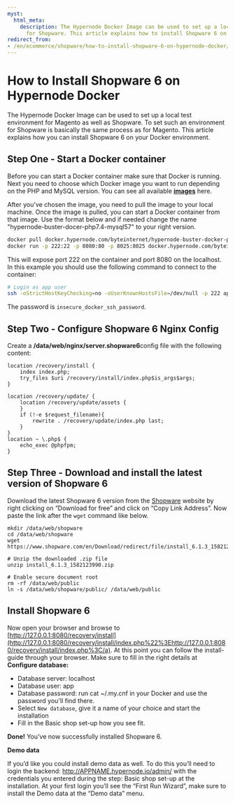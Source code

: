 ```yaml
---
myst:
  html_meta:
    description: The Hypernode Docker Image can be used to set up a local test environment
      for Shopware. This article explains how to install Shopware 6 on a Docker environment.
redirect_from:
- /en/ecommerce/shopware/how-to-install-shopware-6-on-hypernode-docker/
---
```


<!-- source: https://support.hypernode.com/en/ecommerce/shopware/how-to-install-shopware-6-on-hypernode-docker/ -->

# How to Install Shopware 6 on Hypernode Docker

The Hypernode Docker Image can be used to set up a local test environment for Magento as well as Shopware. To set such an environment for Shopware is basically the same process as for Magento. This article explains how you can install Shopware 6 on your Docker environment.

## Step One - Start a Docker container

Before you can start a Docker container make sure that Docker is running. Next you need to choose which Docker image you want to run depending on the PHP and MySQL version. You can see all available **[images](https://github.com/byteinternet/hypernode-docker)** here.

After you've chosen the image, you need to pull the image to your local machine. Once the image is pulled, you can start a Docker container from that image. Use the format below and if needed change the name "hypernode-buster-docer-php7.4-mysql57" to your right version.

```bash
docker pull docker.hypernode.com/byteinternet/hypernode-buster-docker-php74-mysql57:latest
docker run -p 222:22 -p 8080:80 -p 8025:8025 docker.hypernode.com/byteinternet/hypernode-buster-docker-php74-mysql57:latest
```

This will expose port 222 on the container and port 8080 on the localhost. In this example you should use the following command to connect to the container:

```bash
# Login as app user
ssh -oStrictHostKeyChecking=no -oUserKnownHostsFile=/dev/null -p 222 app@127.0.0.1
```

The password is `insecure_docker_ssh_password`.

## Step Two - Configure Shopware 6 Nginx Config

Create a **/data/web/nginx/server.shopware6**config file with the following content:

```nginx
location /recovery/install {
    index index.php;
    try_files $uri /recovery/install/index.php$is_args$args;
}

location /recovery/update/ {
    location /recovery/update/assets {
    }
    if (!-e $request_filename){
        rewrite . /recovery/update/index.php last;
    }
}
location ~ \.php$ {
    echo_exec @phpfpm;
}
```

## Step Three - Download and install the latest version of Shopware 6

Download the latest Shopware 6 version from the [Shopware](https://www.shopware.com/en/download/#shopware-6%22%3EShopware) website by right clicking on “Download for free” and click on “Copy Link Address”. Now paste the link after the `wget` command like below.

```nginx
mkdir /data/web/shopware
cd /data/web/shopware
wget https://www.shopware.com/en/Download/redirect/file/install_6.1.3_1582123990.zip

# Unzip the downloaded .zip file
unzip install_6.1.3_1582123990.zip

# Enable secure document root
rm -rf /data/web/public
ln -s /data/web/shopware/public/ /data/web/public

```

## Install Shopware 6

Now open your browser and browse to [http://127.0.0.1:8080/recovery/install](http://127.0.0.1:8080/recovery/install/index.php%22%3Ehttp://127.0.0.1:8080/recovery/install/index.php%3C/a). At this point you can follow the install-guide through your browser. Make sure to fill in the right details at **Configure database:**

- Database server: localhost
- Database user: app
- Database password: run cat ~/.my.cnf in your Docker and use the password you'll find there.
- Select `New database`, give it a name of your choice and start the installation
- Fill in the Basic shop set-up how you see fit.

**Done!** You’ve now successfully installed Shopware 6.

**Demo data**

If you’d like you could install demo data as well. To do this you’ll need to login the backend: <http://APPNAME.hypernode.io/admin/> with the credentials you entered during the step: Basic shop set-up at the installation. At your first login you’ll see the “First Run Wizard”, make sure to install the Demo data at the “Demo data” menu.
